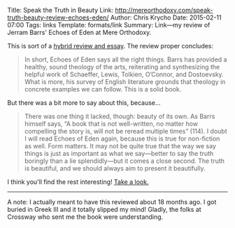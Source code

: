 Title: Speak the Truth in Beauty
Link: http://mereorthodoxy.com/speak-truth-beauty-review-echoes-eden/
Author: Chris Krycho
Date: 2015-02-11 07:00
Tags: links
Template: formats/link
Summary: Link&mdash;my review of Jerram Barrs' Echoes of Eden at Mere Orthodoxy.

This is sort of a [hybrid review and essay][review]. The review proper concludes:

> In short, Echoes of Eden says all the right things. Barrs has provided a
> healthy, sound theology of the arts, reiterating and synthesizing the helpful
> work of Schaeffer, Lewis, Tolkien, O’Connor, and Dostoevsky. What is more, his
> survey of English literature grounds that theology in concrete examples we can
> follow. This is a solid book.

But there was a bit more to say about this, because...

> There was one thing it lacked, though: beauty of its own. As Barrs himself
> says, “A book that is not well-written, no matter how compelling the story is,
> will not be reread multiple times” (114). I doubt I will read Echoes of Eden
> again, because this is true for non-fiction as well. Form matters. It may not
> be quite true that the way we say things is just as important as what we
> say—better to say the truth boringly than a lie splendidly—but it comes a
> close second. The truth is beautiful, and we should always aim to present it
> beautifully.

I think you'll find the rest interesting! [Take a look.][review]

[review]: http://mereorthodoxy.com/speak-truth-beauty-review-echoes-eden/

---

A note: I actually meant to have this reviewed about 18 months ago. I got buried
in Greek III and it totally slipped my mind! Gladly, the folks at Crossway who
sent me the book were understanding.